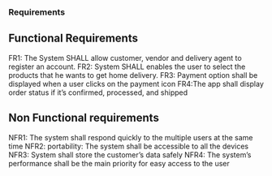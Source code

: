 ### Requirements
## Functional Requirements
FR1: The System SHALL allow customer, vendor and delivery agent to register an account.
FR2: System SHALL enables the user to select the products that he wants to get home delivery.
FR3: Payment option shall be displayed when a user clicks on the payment icon
FR4:The app shall display order status if it’s confirmed, processed, and shipped
## Non Functional requirements
NFR1: The system shall respond quickly to the multiple users at the same time
NFR2: portability: The system shall be accessible to all the devices
NFR3: System shall store the customer’s data safely 
NFR4: The system’s performance shall be the main priority for easy access to the user
